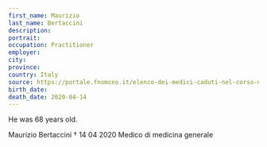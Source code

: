 ```yaml
---
first_name: Maurizio
last_name: Bertaccini
description: 
portrait: 
occupation: Practitioner
employer: 
city: 
province: 
country: Italy
source: https://portale.fnomceo.it/elenco-dei-medici-caduti-nel-corso-dellepidemia-di-covid-19/, http://www.xinhuanet.com/english/2020-04/16/c_138982831.htm
birth_date: 
death_date: 2020-04-14
---
```


He was 68 years old.

Maurizio Bertaccini † 14 04 2020
Medico di medicina generale